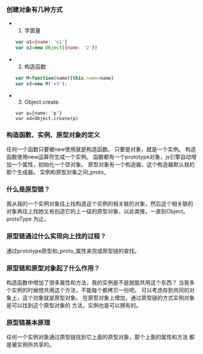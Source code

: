 ### 创建对象有几种方式
- 1. 字面量
  ```js
  var o1={name: 'o1'}
  var o2=new Object({name: '2'})
  ```
- 2. 构造函数
  ```js
  var M=function(name){this.name=name}
  var o3=new M('o3');
  ```
- 3. Object.create
  ```
  var p={name: 'p'}
  var o4=Object.create(p)
  ```

### 构造函数、实例、原型对象的定义
任何一个函数只要被new使用就是构造函数。
只要是对象，就是一个实例。
构造函数使用new运算符生成一个实例。
函数都有一个prototype对象，js引擎自动增加一个属性，初始化一个空对象。
原型对象有一个构造器，这个构造器默认我的那个生成器。
实例和原型对象之间_proto_
### 什么是原型链？
我从我的一个实例对象往上找构造这个实例的相关联的对象，然后这个相关联的
对象再往上找她又有创造它的上一级的原型对象，以此类推，一直到Object。protoType
为止。
### 原型链通过什么实现向上找的过程？
通过prototype原型和_proto_属性来完成原型链的查找。
### 原型链和原型对象起了什么作用？
构造函数中增加了很多属性和方法，我的实例是不是就能共用这个东西？
当我多个实例的时候想共用这个方法，不能每个都拷贝一份吧。
可以考虑存到共同的对象上，这个对象就是原型对象。
在原型对象上增加，通过原型链的方式实例对象是可以找到这个原型对象的
方法，实例也是可以拥有的。
### 原型链基本原理
任何一个实例对象通过原型链找到它上面的原型对象，那个上面的属性和方法
都是被实例所共享的。